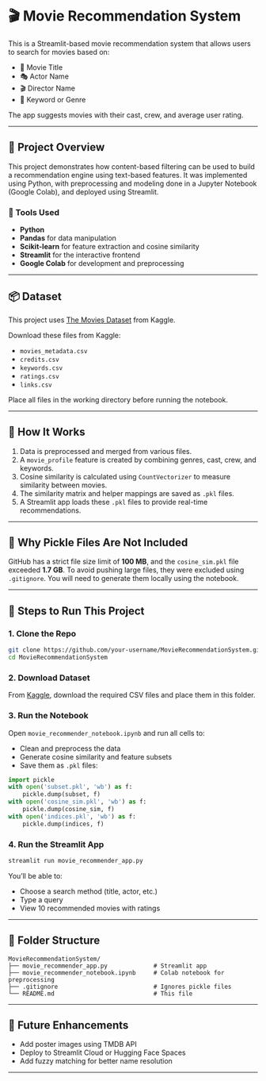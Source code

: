 # 🎬 Movie Recommendation System

This is a Streamlit-based movie recommendation system that allows users to search for movies based on:
- 🎥 Movie Title
- 🎭 Actor Name
- 🎬 Director Name
- 🧬 Keyword or Genre

The app suggests movies with their cast, crew, and average user rating.

---

## 📌 Project Overview
This project demonstrates how content-based filtering can be used to build a recommendation engine using text-based features. It was implemented using Python, with preprocessing and modeling done in a Jupyter Notebook (Google Colab), and deployed using Streamlit.

### 🔧 Tools Used
- **Python**
- **Pandas** for data manipulation
- **Scikit-learn** for feature extraction and cosine similarity
- **Streamlit** for the interactive frontend
- **Google Colab** for development and preprocessing

---

## 📦 Dataset
This project uses [The Movies Dataset](https://www.kaggle.com/datasets/rounakbanik/the-movies-dataset) from Kaggle.

Download these files from Kaggle:
- `movies_metadata.csv`
- `credits.csv`
- `keywords.csv`
- `ratings.csv`
- `links.csv`

Place all files in the working directory before running the notebook.

---

## 🧪 How It Works
1. Data is preprocessed and merged from various files.
2. A `movie_profile` feature is created by combining genres, cast, crew, and keywords.
3. Cosine similarity is calculated using `CountVectorizer` to measure similarity between movies.
4. The similarity matrix and helper mappings are saved as `.pkl` files.
5. A Streamlit app loads these `.pkl` files to provide real-time recommendations.

---

## 🛑 Why Pickle Files Are Not Included
GitHub has a strict file size limit of **100 MB**, and the `cosine_sim.pkl` file exceeded **1.7 GB**. To avoid pushing large files, they were excluded using `.gitignore`. You will need to generate them locally using the notebook.

---

## 🧾 Steps to Run This Project

### 1. Clone the Repo
```bash
git clone https://github.com/your-username/MovieRecommendationSystem.git
cd MovieRecommendationSystem
```

### 2. Download Dataset
From [Kaggle](https://www.kaggle.com/datasets/rounakbanik/the-movies-dataset), download the required CSV files and place them in this folder.

### 3. Run the Notebook
Open `movie_recommender_notebook.ipynb` and run all cells to:
- Clean and preprocess the data
- Generate cosine similarity and feature subsets
- Save them as `.pkl` files:

```python
import pickle
with open('subset.pkl', 'wb') as f:
    pickle.dump(subset, f)
with open('cosine_sim.pkl', 'wb') as f:
    pickle.dump(cosine_sim, f)
with open('indices.pkl', 'wb') as f:
    pickle.dump(indices, f)
```

### 4. Run the Streamlit App
```bash
streamlit run movie_recommender_app.py
```

You’ll be able to:
- Choose a search method (title, actor, etc.)
- Type a query
- View 10 recommended movies with ratings

---

## 📂 Folder Structure
```
MovieRecommendationSystem/
├── movie_recommender_app.py             # Streamlit app
├── movie_recommender_notebook.ipynb     # Colab notebook for preprocessing
├── .gitignore                           # Ignores pickle files
└── README.md                            # This file
```

---

## 🚀 Future Enhancements
- Add poster images using TMDB API
- Deploy to Streamlit Cloud or Hugging Face Spaces
- Add fuzzy matching for better name resolution

---